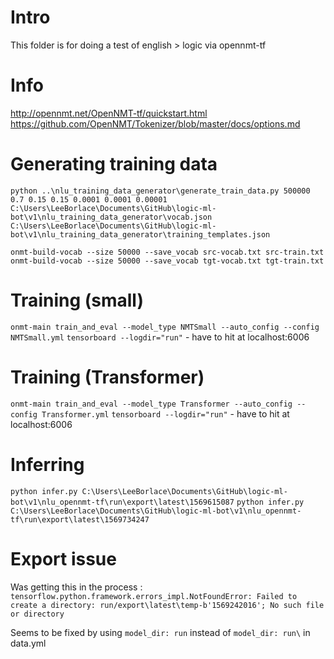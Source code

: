 # Intro
This folder is for doing a test of english > logic via opennmt-tf

# Info
http://opennmt.net/OpenNMT-tf/quickstart.html
https://github.com/OpenNMT/Tokenizer/blob/master/docs/options.md

# Generating training data
`python ..\nlu_training_data_generator\generate_train_data.py 500000 0.7 0.15 0.15 0.0001 0.0001 0.00001 C:\Users\LeeBorlace\Documents\GitHub\logic-ml-bot\v1\nlu_training_data_generator\vocab.json C:\Users\LeeBorlace\Documents\GitHub\logic-ml-bot\v1\nlu_training_data_generator\training_templates.json`

`onmt-build-vocab --size 50000 --save_vocab src-vocab.txt src-train.txt`
`onmt-build-vocab --size 50000 --save_vocab tgt-vocab.txt tgt-train.txt`

# Training (small)
`onmt-main train_and_eval --model_type NMTSmall --auto_config --config NMTSmall.yml`
`tensorboard --logdir="run"` - have to hit at localhost:6006

# Training (Transformer)
`onmt-main train_and_eval --model_type Transformer --auto_config --config Transformer.yml`
`tensorboard --logdir="run"` - have to hit at localhost:6006


# Inferring
`python infer.py C:\Users\LeeBorlace\Documents\GitHub\logic-ml-bot\v1\nlu_opennmt-tf\run\export\latest\1569615087`
`python infer.py C:\Users\LeeBorlace\Documents\GitHub\logic-ml-bot\v1\nlu_opennmt-tf\run\export\latest\1569734247`

# Export issue
Was getting this in the process :
`tensorflow.python.framework.errors_impl.NotFoundError: Failed to create a directory: run/export\latest\temp-b'1569242016'; No such file or directory`

Seems to be fixed by using `model_dir: run` instead of `model_dir: run\` in data.yml

